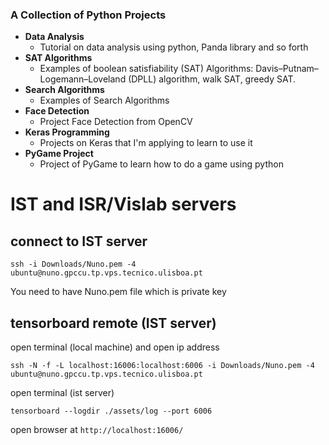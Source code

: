 ###  A Collection of Python Projects 

- **Data Analysis**
  - Tutorial on data analysis using python, Panda library and so forth
- **SAT Algorithms**
  - Examples of boolean satisfiability (SAT) Algorithms: Davis–Putnam–Logemann–Loveland (DPLL) algorithm, walk SAT, greedy SAT.
- **Search Algorithms**
  - Examples of Search Algorithms
- **Face Detection**
  - Project Face Detection from OpenCV
- **Keras Programming**
  - Projects on Keras that I'm applying to learn to use it
- **PyGame Project**
  - Project of PyGame to learn how to do a game using python


# IST and ISR/Vislab servers
## connect to IST server
```
ssh -i Downloads/Nuno.pem -4 ubuntu@nuno.gpccu.tp.vps.tecnico.ulisboa.pt
```
You need to have Nuno.pem file which is private key

## tensorboard remote (IST server)
open terminal (local machine) and open ip address
```
ssh -N -f -L localhost:16006:localhost:6006 -i Downloads/Nuno.pem -4 ubuntu@nuno.gpccu.tp.vps.tecnico.ulisboa.pt
```
open terminal (ist server)
```
tensorboard --logdir ./assets/log --port 6006
```
open browser at  ```http://localhost:16006/```
